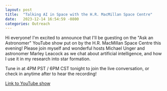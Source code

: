 ```yaml
---
layout: post
title:  "Talking AI in Space with the H.R. MacMillan Space Centre"
date:   2023-12-14 16:54:59 -0800
categories: Outreach
---
```


Hi everyone! I'm excited to announce that I'll be guesting on the "Ask an Astronomer" YouTube show put on by the H.R. MacMillan Space Centre this evening! Please join myself and wonderful hosts Michael Unger and astronomer Marley Leacock as we chat about artificial intelligence, and how I use it in my research into star formation.

Tune in at 4PM PST / 6PM CST tonight to join the live conversation, or check in anytime after to hear the recording!


<a href="https://youtube.com/live/IA7wzDpOL-Y?feature=share">Link to YouTube show</a>
